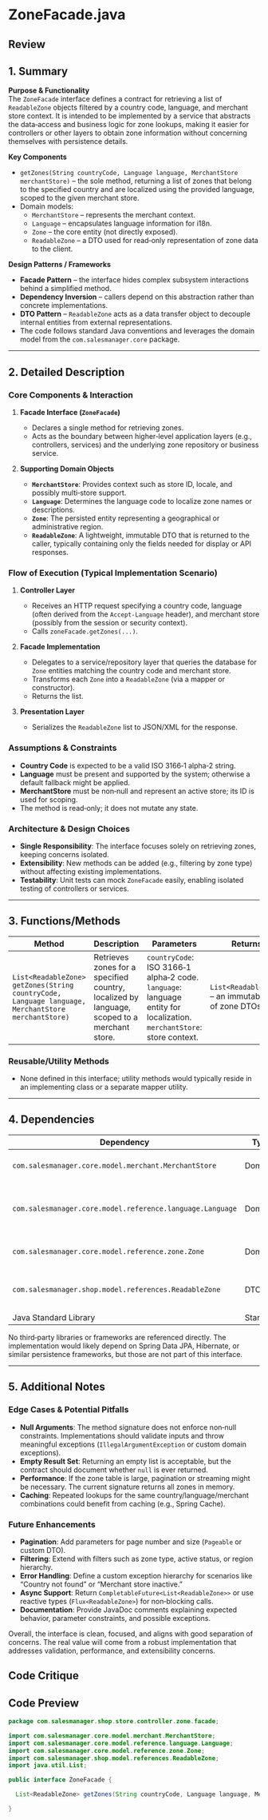 # ZoneFacade.java

## Review

## 1. Summary

**Purpose & Functionality**  
The `ZoneFacade` interface defines a contract for retrieving a list of `ReadableZone` objects filtered by a country code, language, and merchant store context. It is intended to be implemented by a service that abstracts the data‑access and business logic for zone lookups, making it easier for controllers or other layers to obtain zone information without concerning themselves with persistence details.

**Key Components**  
- `getZones(String countryCode, Language language, MerchantStore merchantStore)` – the sole method, returning a list of zones that belong to the specified country and are localized using the provided language, scoped to the given merchant store.  
- Domain models:  
  - `MerchantStore` – represents the merchant context.  
  - `Language` – encapsulates language information for i18n.  
  - `Zone` – the core entity (not directly exposed).  
  - `ReadableZone` – a DTO used for read‑only representation of zone data to the client.  

**Design Patterns / Frameworks**  
- **Facade Pattern** – the interface hides complex subsystem interactions behind a simplified method.  
- **Dependency Inversion** – callers depend on this abstraction rather than concrete implementations.  
- **DTO Pattern** – `ReadableZone` acts as a data transfer object to decouple internal entities from external representations.  
- The code follows standard Java conventions and leverages the domain model from the `com.salesmanager.core` package.

---

## 2. Detailed Description

### Core Components & Interaction
1. **Facade Interface (`ZoneFacade`)**  
   - Declares a single method for retrieving zones.  
   - Acts as the boundary between higher‑level application layers (e.g., controllers, services) and the underlying zone repository or business service.  

2. **Supporting Domain Objects**  
   - **`MerchantStore`**: Provides context such as store ID, locale, and possibly multi‑store support.  
   - **`Language`**: Determines the language code to localize zone names or descriptions.  
   - **`Zone`**: The persisted entity representing a geographical or administrative region.  
   - **`ReadableZone`**: A lightweight, immutable DTO that is returned to the caller, typically containing only the fields needed for display or API responses.  

### Flow of Execution (Typical Implementation Scenario)
1. **Controller Layer**  
   - Receives an HTTP request specifying a country code, language (often derived from the `Accept-Language` header), and merchant store (possibly from the session or security context).  
   - Calls `zoneFacade.getZones(...)`.  

2. **Facade Implementation**  
   - Delegates to a service/repository layer that queries the database for `Zone` entities matching the country code and merchant store.  
   - Transforms each `Zone` into a `ReadableZone` (via a mapper or constructor).  
   - Returns the list.  

3. **Presentation Layer**  
   - Serializes the `ReadableZone` list to JSON/XML for the response.  

### Assumptions & Constraints
- **Country Code** is expected to be a valid ISO 3166‑1 alpha‑2 string.  
- **Language** must be present and supported by the system; otherwise a default fallback might be applied.  
- **MerchantStore** must be non‑null and represent an active store; its ID is used for scoping.  
- The method is read‑only; it does not mutate any state.  

### Architecture & Design Choices
- **Single Responsibility**: The interface focuses solely on retrieving zones, keeping concerns isolated.  
- **Extensibility**: New methods can be added (e.g., filtering by zone type) without affecting existing implementations.  
- **Testability**: Unit tests can mock `ZoneFacade` easily, enabling isolated testing of controllers or services.  

---

## 3. Functions/Methods

| Method | Description | Parameters | Returns | Side‑Effects |
|--------|-------------|------------|---------|--------------|
| `List<ReadableZone> getZones(String countryCode, Language language, MerchantStore merchantStore)` | Retrieves zones for a specified country, localized by language, scoped to a merchant store. | `countryCode`: ISO 3166‑1 alpha‑2 code.<br>`language`: language entity for localization.<br>`merchantStore`: store context. | `List<ReadableZone>` – an immutable list of zone DTOs. | None (read‑only). |

### Reusable/Utility Methods
- None defined in this interface; utility methods would typically reside in an implementing class or a separate mapper utility.

---

## 4. Dependencies

| Dependency | Type | Notes |
|------------|------|-------|
| `com.salesmanager.core.model.merchant.MerchantStore` | Domain | Core domain model, likely an entity. |
| `com.salesmanager.core.model.reference.language.Language` | Domain | Represents a language; could include locale metadata. |
| `com.salesmanager.core.model.reference.zone.Zone` | Domain | Internal entity; not exposed to callers. |
| `com.salesmanager.shop.model.references.ReadableZone` | DTO | Read‑only representation for API consumers. |
| Java Standard Library | Standard | `java.util.List`. |

No third‑party libraries or frameworks are referenced directly. The implementation would likely depend on Spring Data JPA, Hibernate, or similar persistence frameworks, but those are not part of this interface.

---

## 5. Additional Notes

### Edge Cases & Potential Pitfalls
- **Null Arguments**: The method signature does not enforce non‑null constraints. Implementations should validate inputs and throw meaningful exceptions (`IllegalArgumentException` or custom domain exceptions).  
- **Empty Result Set**: Returning an empty list is acceptable, but the contract should document whether `null` is ever returned.  
- **Performance**: If the zone table is large, pagination or streaming might be necessary. The current signature returns all zones in memory.  
- **Caching**: Repeated lookups for the same country/language/merchant combinations could benefit from caching (e.g., Spring Cache).  

### Future Enhancements
- **Pagination**: Add parameters for page number and size (`Pageable` or custom DTO).  
- **Filtering**: Extend with filters such as zone type, active status, or region hierarchy.  
- **Error Handling**: Define a custom exception hierarchy for scenarios like “Country not found” or “Merchant store inactive.”  
- **Async Support**: Return `CompletableFuture<List<ReadableZone>>` or use reactive types (`Flux<ReadableZone>`) for non‑blocking calls.  
- **Documentation**: Provide JavaDoc comments explaining expected behavior, parameter constraints, and possible exceptions.

Overall, the interface is clean, focused, and aligns with good separation of concerns. The real value will come from a robust implementation that addresses validation, performance, and extensibility concerns.

## Code Critique



## Code Preview

```java
package com.salesmanager.shop.store.controller.zone.facade;

import com.salesmanager.core.model.merchant.MerchantStore;
import com.salesmanager.core.model.reference.language.Language;
import com.salesmanager.core.model.reference.zone.Zone;
import com.salesmanager.shop.model.references.ReadableZone;
import java.util.List;

public interface ZoneFacade {

  List<ReadableZone> getZones(String countryCode, Language language, MerchantStore merchantStore);

}



```
